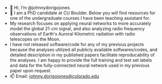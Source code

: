 - 👋 Hi, I’m @johnnydorigojones
- 👀 I am a PhD candidate at CU Boulder. Below you will find resources for one of the undergraduate courses I have been teaching assistant for.
- My research focuses on applying neural networks to more accurately model the global 21-cm signal, and also analyzing radio frequency observations of Earth's Auroral Kilometric radiation with radio telescopes on the Moon.
- I have not released software/code for any of my previous projects because the analyses utilized all publicly available softwares/codes, and detailed description in my published papers facilitate reproducability of the analyses. I am happy to provide the full training and test set labels and data for the fully-connected neural network used in my previous paper upon request.
- 📫 Email: johnny.dorigojones@colorado.edu
